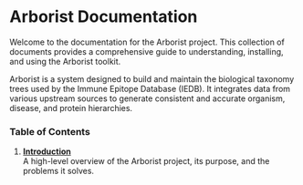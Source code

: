 # Arborist Documentation

Welcome to the documentation for the Arborist project. This collection of documents provides a comprehensive guide to understanding, installing, and using the Arborist toolkit.

Arborist is a system designed to build and maintain the biological taxonomy trees used by the Immune Epitope Database (IEDB). It integrates data from various upstream sources to generate consistent and accurate organism, disease, and protein hierarchies.

### Table of Contents

1.  [**Introduction**](./1_introduction.md)  
    A high-level overview of the Arborist project, its purpose, and the problems it solves.
